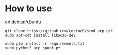 How to use
=============
on debian/ubuntu
```
git clone https://github.com/cosine0/send_arp.git
sudo apt-get install libpcap-dev

sudo pip install -r requirements.txt  
sudo python2 arp_spoof.py  
```